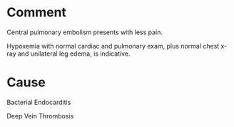 # Comment

Central pulmonary embolism presents with less pain.

Hypoxemia with normal cardiac and pulmonary exam, plus normal chest x-ray and unilateral leg edema, is indicative.

# Cause

Bacterial Endocarditis

Deep Vein Thrombosis
